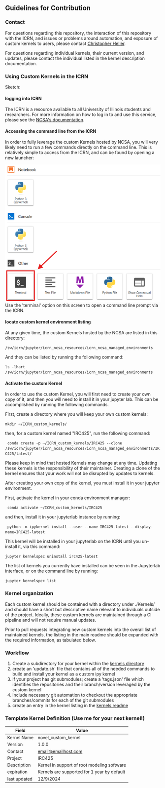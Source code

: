 ## Guidelines for Contribution

### Contact
For questions regarding this repository, the interaction of this repository with the ICRN, and 
issues or problems around automation, and exposure of custom kernels to users, please contact 
[Christopher Heller](mailto:cheller@illinois.edu).

For questions regarding individual kernels, their current version, and updates, please contact the individual listed in 
the kernel description documentation.

### Using Custom Kernels in the ICRN

Sketch:
#### logging into ICRN 
The ICRN is a resource available to all University of Illinois students and researchers. For more information on how to 
log in to and use this service, please see the [NCSA's documentation](http://www.google.com).

#### Accessing the command line from the ICRN
In order to fully leverage the custom Kernels hosted by NCSA, you will very likely need to run a few commands directly on the command line. This is relatively simple to access from the ICRN, and can be found by opening a new launcher:

![img.png](icrn_terminal_access.png)
Use the 'terminal' option on this screen to open a command line prompt via the ICRN.

#### locate custom kernel environment listing
At any given time, the custom Kernels hosted by the NCSA are listed in this directory:

```/sw/icrn/jupyter/icrn_ncsa_resources/icrn_ncsa_managed_environments```

And they can be listed by running the following command:

```ls -lhart /sw/icrn/jupyter/icrn_ncsa_resources/icrn_ncsa_managed_environments```

#### Activate the custom Kernel
In order to use the custom Kernel, you will first need to create your own copy of it, and then you will need to install it in your jupyter lab.
This can be accomplished by running the following commands.

First, create a directory where you will keep your own custom kernels:

```mkdir ~/ICRN_custom_kernels/```

then, for a custom kernel named "IRC425", run the following command:

``` conda create -p ~/ICRN_custom_kernels/IRC425 --clone /sw/icrn/jupyter/icrn_ncsa_resources/icrn_ncsa_managed_environments/IRC425/latest/```

Please keep in mind that hosted Kernels may change at any time. Updating these kernels is the responsibility of their maintainer. Creating a clone of the kernel ensures that your work will not be disrupted by updates to kernels.

After creating your own copy of the kernel, you must install it in your jupyter environment.

First, activate the kernel in your conda environment manager:

``` conda activate ~/ICRN_custom_kernels/IRC425```

and then, install it in your jupyterlab instance by running:

``` python -m ipykernel install --user --name IRC425-latest --display-name=IRC425-latest```

This kernel will be installed in your jupyterlab on the ICRN until you un-install it, via this command:

```jupyter kernelspec uninstall irc425-latest```

The list of kernels you currently have installed can be seen in the Jupyterlab interface, or on the command line by running:

```jupyter kernelspec list```






### Kernel organization
Each custom kernel should be contained with a directory under ./Kernels/ and should have a short but descriptive name 
relevant to individuals outside of the project. Ideally, these custom kernels are maintained through a CI pipeline and will not require manual updates.

Prior to pull requests integrating new custom kernels into the overall list of maintained kernels, the listing in the 
main readme should be expanded with the required information, as tabulated below.

### Workflow

1. Create a subdirectory for your kernel within the [kernels directory](./Kernels/)
2. create an 'update.sh' file that contains all of the needed commands to build and install your kernel as a custom ipy kernel
3. if your project has git submodules; create a 'tags.json' file which identifies the repositories and their branch/version leveraged by the custom kernel
4. include necessary git automation to checkout the appropriate branches/commits for each of the git submodules
5. create an entry in the kernel listing in the [kernels readme](./Kernel_listing.md)





### Template Kernel Definition (Use me for your next kernel!)
| Field        | Value                                       |
|--------------|---------------------------------------------|
| Kernel Name  | novel_custom_kernel                         |
| Version      | 1.0.0                                       |
| Contact      | email@emailhost.com                         |
| Project      | IRC425                                      |
| Description  | Kernel in support of root modeling software |
| expiration   | Kernels are supported for 1 year by default |
| last updated | 12/9/2024                                   |